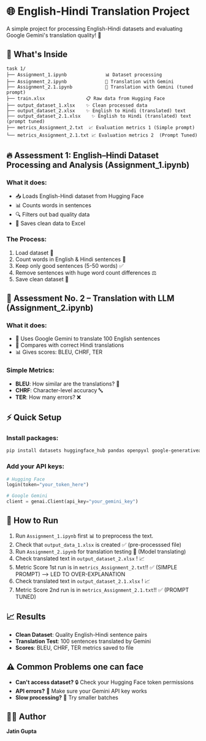 # 🌐 English-Hindi Translation Project

A simple project for processing English-Hindi datasets and evaluating Google Gemini's translation quality! 🚀

## 📁 What's Inside

```
task 1/
├── Assignment_1.ipynb              📊 Dataset processing
├── Assignment_2.ipynb              🤖 Translation with Gemini
├── Assignment_2.1.ipynb            🤖 Translation with Gemini (tuned prompt)
├── train.xlsx               📋 Raw data from Hugging Face
├── output_dataset_1.xlsx    ✨ Clean processed data
├── output_dataset_2.xlsx    ✨ English to Hindi (translated) text
├── output_dataset_2.1.xlsx    ✨ English to Hindi (translated) text (prompt tuned)
├── metrics_Assignment_2.txt  📈 Evaluation metrics 1 (Simple prompt)
└── metrics_Assignment_2.1.txt 📈 Evaluation metrics 2  (Prompt Tuned)
```

## 🔥 Assessment 1: English–Hindi Dataset Processing and Analysis (Assignment_1.ipynb)

### What it does:
- 📥 Loads English-Hindi dataset from Hugging Face
- 📊 Counts words in sentences
- 🔍 Filters out bad quality data
- 💾 Saves clean data to Excel

### The Process:
1. Load dataset 📂
2. Count words in English & Hindi sentences 🔢
3. Keep only good sentences (5-50 words) ✅
4. Remove sentences with huge word count differences ⚖️
5. Save clean dataset 💾

## 🤖  Assessment No. 2 – Translation with LLM (Assignment_2.ipynb)

### What it does:
- 🌟 Uses Google Gemini to translate 100 English sentences
- 📏 Compares with correct Hindi translations
- 📊 Gives scores: BLEU, CHRF, TER

### Simple Metrics:
- **BLEU**: How similar are the translations? 🎯
- **CHRF**: Character-level accuracy 🔤
- **TER**: How many errors? ❌

## ⚡ Quick Setup

### Install packages:
```bash
pip install datasets huggingface_hub pandas openpyxl google-generativeai sacrebleu
```

### Add your API keys:
```python
# Hugging Face
login(token="your_token_here")

# Google Gemini
client = genai.Client(api_key="your_gemini_key")
```

## 🚀 How to Run

1. Run `Assignment_1.ipynb` first 📊 to preprocess the text.
2. Check that `output_data_1.xlsx` is created ✅ (pre-processsed file)
3. Run `Assignment_2.ipynb` for translation testing 🤖 (Model translating)
4. Check translated text in `output_dataset_2.xlsx` ! 📈
5. Metric Score 1st run is in `metrics_Assignment_2.txt`!!  ✅  (SIMPLE PROMPT) --> LED TO OVER-EXPLANATION
6. Check translated text in `output_dataset_2.1.xlsx` ! 📈
7. Metric Score 2nd run is in `metrics_Assignment_2.1.txt`!!  ✅  (PROMPT TUNED) 

## 📈 Results

- **Clean Dataset**: Quality English-Hindi sentence pairs 
- **Translation Test**: 100 sentences translated by Gemini
- **Scores**: BLEU, CHRF, TER metrics saved to file

## ⚠️ Common Problems one can face

- **Can't access dataset?** 🔒 Check your Hugging Face token permissions
- **API errors?** 🚫 Make sure your Gemini API key works
- **Slow processing?** 🐌 Try smaller batches

## 👨‍🎓 Author

**Jatin Gupta** 
